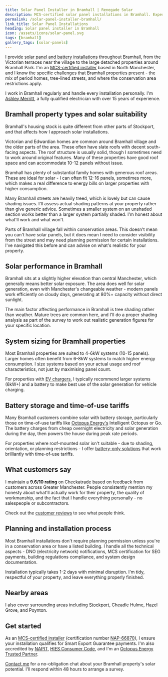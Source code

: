 ```yaml
---
title: Solar Panel Installer in Bramhall | Renegade Solar
description: MCS-certified solar panel installations in Bramhall. Expert advice on Victorian and Edwardian properties, conservation areas, and mature tree shading from a local installer with 9.6/10 Checkatrade rating.
permalink: /solar-panel-installer-bramhall/
link_title: Solar Panel Installations
heading: Solar panel installer in Bramhall
icon: /assets/icons/solar-panel.svg
tags: [bramhall]
gallery_tags: [solar-panels]
---
```


I provide [solar panel and battery installations](/services/solar-and-battery-installations/) throughout Bramhall, from the Victorian terraces near the village to the large detached properties around Bramhall Park. I'm an [MCS-certified installer](/accreditations/mcs-certified/) based in North Manchester, and I know the specific challenges that Bramhall properties present - the mix of period homes, tree-lined streets, and where the conservation area restrictions apply.

I work in Bramhall regularly and handle every installation personally. I'm [Ashley Merritt](/about/), a fully qualified electrician with over 15 years of experience.

## Bramhall property types and solar suitability

Bramhall's housing stock is quite different from other parts of Stockport, and that affects how I approach solar installations.

Victorian and Edwardian homes are common around Bramhall village and the older parts of the area. These often have slate roofs with decent south-facing aspects. The roof structure is usually solid, though I sometimes need to work around original features. Many of these properties have good roof space and can accommodate 10-12 panels without issue.

Bramhall has plenty of substantial family homes with generous roof areas. These are ideal for solar - I can often fit 12-16 panels, sometimes more, which makes a real difference to energy bills on larger properties with higher consumption.

Many Bramhall streets are heavily treed, which is lovely but can cause shading issues. I'll assess actual shading patterns at your property rather than give generic advice. Sometimes a smaller system on an unshaded section works better than a larger system partially shaded. I'm honest about what'll work and what won't.

Parts of Bramhall village fall within conservation areas. This doesn't mean you can't have solar panels, but it does mean I need to consider visibility from the street and may need planning permission for certain installations. I've navigated this before and can advise on what's realistic for your property.

## Solar performance in Bramhall

Bramhall sits at a slightly higher elevation than central Manchester, which generally means better solar exposure. The area does well for solar generation, even with Manchester's changeable weather - modern panels work efficiently on cloudy days, generating at 80%+ capacity without direct sunlight.

The main factor affecting performance in Bramhall is tree shading rather than weather. Mature trees are common here, and I'll do a proper shading analysis as part of the survey to work out realistic generation figures for your specific location.

## System sizing for Bramhall properties

Most Bramhall properties are suited to 4-6kW systems (10-15 panels). Larger homes often benefit from 6-8kW systems to match higher energy consumption. I size systems based on your actual usage and roof characteristics, not just by maximising panel count.

For properties with [EV chargers](/solar-panel-installer-stockport/#ev-charging), I typically recommend larger systems (6kW+) and a battery to make best use of the solar generation for vehicle charging.

## Battery storage and time-of-use tariffs

Many Bramhall customers combine solar with battery storage, particularly those on time-of-use tariffs like [Octopus Energy's](https://octopus.energy/tariffs/) Intelligent Octopus or Go. The battery charges from cheap overnight electricity and solar generation during the day, then powers the house during peak rate periods.

For properties where roof-mounted solar isn't suitable - due to shading, orientation, or planning restrictions - I offer [battery-only solutions](/services/home-battery-installations/) that work brilliantly with time-of-use tariffs.

## What customers say

I maintain a **9.6/10 rating** on Checkatrade based on feedback from customers across Greater Manchester. People consistently mention my honesty about what'll actually work for their property, the quality of workmanship, and the fact that I handle everything personally - no salespeople or subcontractors.

Check out the [customer reviews](/reviews/) to see what people think.

## Planning and installation process

Most Bramhall installations don't require planning permission unless you're in a conservation area or have a listed building. I handle all the technical aspects - DNO (electricity network) notifications, MCS certification for SEG payments, building regulations compliance, and system design documentation.

Installation typically takes 1-2 days with minimal disruption. I'm tidy, respectful of your property, and leave everything properly finished.

## Nearby areas

I also cover surrounding areas including [Stockport](/solar-panel-installer-stockport/), Cheadle Hulme, Hazel Grove, and Poynton.

## Get started

As an [MCS-certified installer](/accreditations/mcs-certified/) (certification number [NAP-66870](https://mcscertified.com/find-an-installer/)), I ensure your installation qualifies for Smart Export Guarantee payments. I'm also accredited by [NAPIT](/accreditations/napit/), [HIES Consumer Code](/accreditations/hies-consumer-code/), and I'm an [Octopus Energy Trusted Partner](/accreditations/octopus-trusted-partner/).

[Contact me](/contact/) for a no-obligation chat about your Bramhall property's solar potential. I'll respond within 48 hours to arrange a survey.
